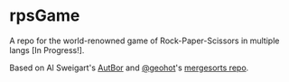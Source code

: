 # rpsGame
A repo for the world-renowned game of Rock-Paper-Scissors in multiple langs [In Progress!].

Based on Al Sweigart's [AutBor](https://automatetheboringstuff.com/) and [@geohot](https://github.com/geohot)'s [mergesorts repo](https://github.com/geohot/mergesorts).
